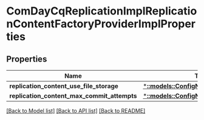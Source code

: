 # ComDayCqReplicationImplReplicationContentFactoryProviderImplProperties

## Properties
Name | Type | Description | Notes
------------ | ------------- | ------------- | -------------
**replication_content_use_file_storage** | [***::models::ConfigNodePropertyBoolean**](configNodePropertyBoolean.md) |  | [optional] 
**replication_content_max_commit_attempts** | [***::models::ConfigNodePropertyInteger**](configNodePropertyInteger.md) |  | [optional] 

[[Back to Model list]](../README.md#documentation-for-models) [[Back to API list]](../README.md#documentation-for-api-endpoints) [[Back to README]](../README.md)



